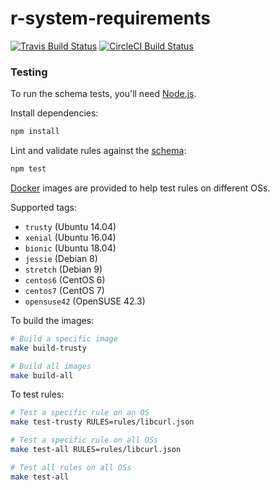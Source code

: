 # r-system-requirements

[![Travis Build Status](https://travis-ci.com/rstudio/r-system-requirements.svg?token=MNvJQsCy2iwsWpHV8ezP&branch=master)](https://travis-ci.com/rstudio/r-system-requirements)
[![CircleCI Build Status](https://circleci.com/gh/rstudio/r-system-requirements.svg?style=svg&circle-token=a281bb1cf9155796c3b112a77fce743cbdbff93d)](https://circleci.com/gh/rstudio/r-system-requirements)

### Testing

To run the schema tests, you'll need [Node.js](https://nodejs.org/).

Install dependencies:

```sh
npm install
```

Lint and validate rules against the [schema](schema.json):

```sh
npm test
```

[Docker](https://www.docker.com/) images are provided to help test rules on
different OSs.

Supported tags:
- `trusty` (Ubuntu 14.04)
- `xenial` (Ubuntu 16.04)
- `bionic` (Ubuntu 18.04)
- `jessie` (Debian 8)
- `stretch` (Debian 9)
- `centos6` (CentOS 6)
- `centos7` (CentOS 7)
- `opensuse42` (OpenSUSE 42.3)

To build the images:

```sh
# Build a specific image
make build-trusty

# Build all images
make build-all
```

To test rules:

```sh
# Test a specific rule on an OS
make test-trusty RULES=rules/libcurl.json

# Test a specific rule on all OSs
make test-all RULES=rules/libcurl.json

# Test all rules on all OSs
make test-all
```